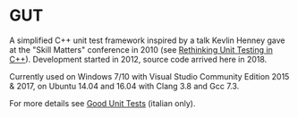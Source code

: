 # GUT

A simplified C++ unit test framework inspired by a talk Kevlin Henney gave at
the "Skill Matters" conference in 2010 (see
[Rethinking Unit Testing in C++](https://skillsmatter.com/skillscasts/1361-kevlin-henney-rethinking-unit-testing-in-c-plus-plus)).
Development started in 2012, source code arrived here in 2018.

Currently used on Windows 7/10 with Visual Studio Community Edition 2015 & 2017,
on Ubuntu 14.04 and 16.04 with Clang 3.8 and Gcc 7.3.

For more details see
[Good Unit Tests](https://gzuliani.github.io/cpp/gut.html) (italian only).
